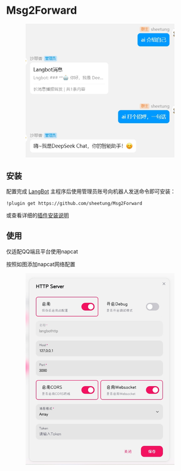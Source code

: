 # Msg2Forward

<p align="center"> <img src="./figs/2.png" alt="示例" width="400"> </p>

## 安装

配置完成 [LangBot](https://github.com/RockChinQ/LangBot) 主程序后使用管理员账号向机器人发送命令即可安装：

```
!plugin get https://github.com/sheetung/Msg2Forward
```
或查看详细的[插件安装说明](https://docs.langbot.app/plugin/plugin-intro.html#%E6%8F%92%E4%BB%B6%E7%94%A8%E6%B3%95)

## 使用

仅适配QQ端且平台使用napcat

按照如图添加napcat网络配置

<p align="center"> <img src="./figs/1.png" alt="napcat" width="400"> </p>